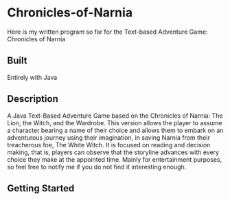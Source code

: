 # Chronicles-of-Narnia
Here is my written program so far for the Text-based Adventure Game: Chronicles of Narnia


## Built 
Entirely with Java


## Description
A Java Text-Based Adventure Game based on the Chronicles of Narnia: The Lion, the Witch, and the Wardrobe. This version allows the player to assume a character bearing a name of their choice and allows them to embark on an adventurous journey using their imagination, in saving Narnia from their treacherous foe, The White Witch. It is focused on reading and decision making, that is, players can observe that the storyline advances with every choice they make at the appointed time. Mainly for entertainment purposes, so feel free to notify me if you do not find it interesting enough.

## Getting Started



